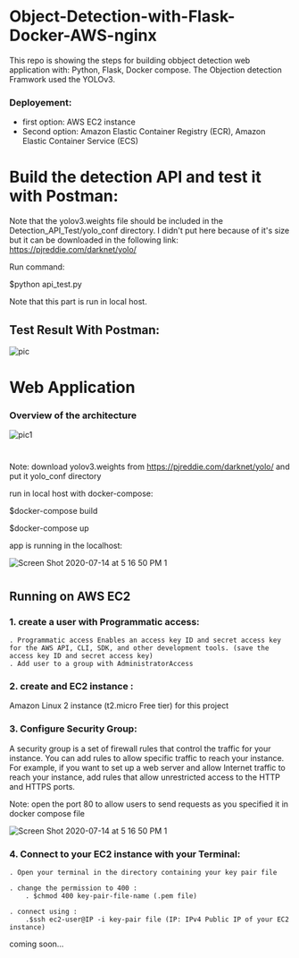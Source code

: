 # Object-Detection-with-Flask-Docker-AWS-nginx

This repo is showing the steps for building obbject detection web application with:
Python, Flask, Docker compose.
The Objection detection Framwork used the YOLOv3.

### Deployement:
  - first option: AWS EC2 instance
  - Second option: Amazon Elastic Container Registry (ECR), Amazon Elastic Container Service (ECS) 


# Build the detection API and test it with Postman:

Note that the yolov3.weights file should be included in the Detection_API_Test/yolo_conf directory. I didn't put here because of it's size but it can be downloaded in the following link: https://pjreddie.com/darknet/yolo/

Run command:

$python api_test.py

Note that this part is run in local host.


## Test Result With Postman: 
![pic](https://user-images.githubusercontent.com/44145876/87327240-692b4180-c566-11ea-83f7-6c3824655667.png)


# Web Application

<!-- The architecture picture here nginx -->
### Overview of the architecture

![pic1](https://user-images.githubusercontent.com/44145876/87399587-2743df00-c5ea-11ea-9870-f60802141800.png)

#



Note: download yolov3.weights from https://pjreddie.com/darknet/yolo/ and put it yolo_conf directory



run in local host with docker-compose:

$docker-compose build

$docker-compose up


app is running in the localhost:


![Screen Shot 2020-07-14 at 5 16 50 PM 1](https://user-images.githubusercontent.com/44145876/87408410-008ba580-c5f6-11ea-939f-8aee5686a25d.png)

#


## Running on AWS EC2

### 1. create a user with Programmatic access:
	. Programmatic access Enables an access key ID and secret access key for the AWS API, CLI, SDK, and other development tools. (save the access key ID and secret access key)
	. Add user to a group with AdministratorAccess 

### 2. create and EC2 instance : 
Amazon Linux 2 instance (t2.micro Free tier) for this project

### 3. Configure Security Group:
A security group is a set of firewall rules that control the traffic for your instance. You can add rules to allow specific traffic to reach your instance. For example, if you want to set up a web server and allow Internet traffic to reach your instance, add rules that allow unrestricted access to the HTTP and HTTPS ports.

Note: open the port 80 to allow users to send requests as you specified it in docker compose file

![Screen Shot 2020-07-14 at 5 16 50 PM 1](https://user-images.githubusercontent.com/44145876/87433507-f5e40700-c61b-11ea-8755-ed4a96959507.png)



### 4. Connect to your EC2 instance with your Terminal:
	. Open your terminal in the directory containing your key pair file

	. change the permission to 400 : 
		. $chmod 400 key-pair-file-name (.pem file)

	. connect using :
		.$ssh ec2-user@IP -i key-pair file (IP: IPv4 Public IP of your EC2 instance)





coming soon...





